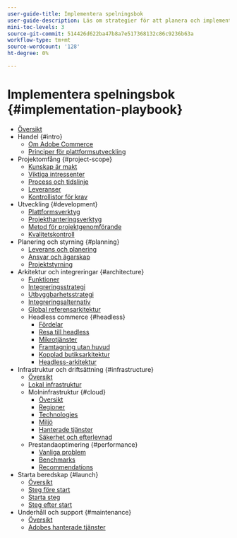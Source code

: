 ```yaml
---
user-guide-title: Implementera spelningsbok
user-guide-description: Läs om strategier för att planera och implementera en framgångsrik Adobe Commerce-webbplats.
mini-toc-levels: 3
source-git-commit: 514426d622ba47b8a7e517368132c86c9236b63a
workflow-type: tm+mt
source-wordcount: '128'
ht-degree: 0%

---
```



# Implementera spelningsbok {#implementation-playbook}

- [Översikt](overview.md)
- Handel {#intro}
   - [Om Adobe Commerce](intro/about-commerce.md)
   - [Principer för plattformsutveckling](intro/platform-development.md)
- Projektomfång {#project-scope}
   - [Kunskap är makt](project-scope/knowledge.md)
   - [Viktiga intressenter](project-scope/key-stakeholders.md)
   - [Process och tidslinje](project-scope/process-timeline.md)
   - [Leveranser](project-scope/deliverables.md)
   - [Kontrollistor för krav](project-scope/requirement-checklists.md)
- Utveckling {#development}
   - [Plattformsverktyg](development/platform-tools.md)
   - [Projekthanteringsverktyg](development/project-management-tools.md)
   - [Metod för projektgenomförande](development/delivery.md)
   - [Kvalitetskontroll](development/quality-control.md)
- Planering och styrning {#planning}
   - [Leverans och planering](planning/delivery.md)
   - [Ansvar och ägarskap](planning/ownership.md)
   - [Projektstyrning](planning/governance.md)
- Arkitektur och integreringar {#architecture}
   - [Funktioner](architecture/capabilities.md)
   - [Integreringsstrategi](architecture/integration-strategy.md)
   - [Utbyggbarhetsstrategi](architecture/extensibility-strategy.md)
   - [Integreringsalternativ](architecture/integration-options.md)
   - [Global referensarkitektur](architecture/global-reference.md)
   - Headless commerce {#headless}
      - [Fördelar](architecture/headless/benefits.md)
      - [Resa till headless](architecture/headless/journey-to-headless.md)
      - [Mikrotjänster](architecture/headless/microservices.md)
      - [Framtagning utan huvud](architecture/headless/evolution.md)
      - [Kopplad butiksarkitektur](architecture/headless/legacy-storefront.md)
      - [Headless-arkitektur](architecture/headless/adobe-commerce.md)
- Infrastruktur och driftsättning {#infrastructure}
   - [Översikt](infrastructure/overview.md)
   - [Lokal infrastruktur](infrastructure/on-premises.md)
   - Molninfrastruktur {#cloud}
      - [Översikt](infrastructure/cloud/overview.md)
      - [Regioner](infrastructure/cloud/regions.md)
      - [Technologies](infrastructure/cloud/technology.md)
      - [Miljö](infrastructure/cloud/environments.md)
      - [Hanterade tjänster](infrastructure/cloud/managed-services.md)
      - [Säkerhet och efterlevnad](infrastructure/cloud/security.md)
   - Prestandaoptimering {#performance}
      - [Vanliga problem](infrastructure/performance/optimization.md)
      - [Benchmarks](infrastructure/performance/benchmarks.md)
      - [Recommendations](infrastructure/performance/recommendations.md)
- Starta beredskap {#launch}
   - [Översikt](launch/overview.md)
   - [Steg före start](launch/pre-launch-steps.md)
   - [Starta steg](launch/launch-steps.md)
   - [Steg efter start](launch/post-launch-steps.md)
- Underhåll och support {#maintenance}
   - [Översikt](maintenance/overview.md)
   - [Adobes hanterade tjänster](maintenance/adobe-managed-services.md)
